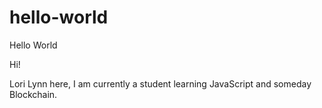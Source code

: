 # hello-world
Hello World

Hi!

Lori Lynn here, I am currently a student learning JavaScript and someday Blockchain.
